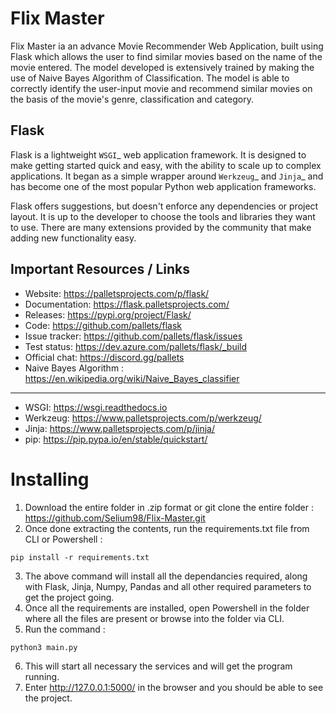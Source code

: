 # Flix Master

Flix Master ia an advance Movie Recommender Web Application, built using Flask which allows the user to find similar movies based on the name of the movie entered. The model developed is extensively trained by making the use of Naive Bayes Algorithm of Classification. The model is able to correctly identify the user-input movie and recommend similar movies on the basis of the movie's genre, classification and category.

Flask
-----

Flask is a lightweight `WSGI`_ web application framework. It is designed to make getting started quick and easy, with the ability to scale up to complex applications. It began as a simple wrapper around `Werkzeug`_ and `Jinja`_ and has become one of the most popular Python web application frameworks.

Flask offers suggestions, but doesn't enforce any dependencies or project layout. It is up to the developer to choose the tools and libraries they want to use. There are many 
extensions provided by the community that make adding new functionality easy.

Important Resources / Links
-----

* Website: https://palletsprojects.com/p/flask/
* Documentation: https://flask.palletsprojects.com/
* Releases: https://pypi.org/project/Flask/
* Code: https://github.com/pallets/flask
* Issue tracker: https://github.com/pallets/flask/issues
* Test status: https://dev.azure.com/pallets/flask/_build
* Official chat: https://discord.gg/pallets
* Naive Bayes Algorithm : https://en.wikipedia.org/wiki/Naive_Bayes_classifier
--------------------------------------------------------------------------------------
* WSGI: https://wsgi.readthedocs.io
* Werkzeug: https://www.palletsprojects.com/p/werkzeug/
* Jinja: https://www.palletsprojects.com/p/jinja/
* pip: https://pip.pypa.io/en/stable/quickstart/

# Installing

1. Download the entire folder in .zip format or git clone the entire folder : https://github.com/Selium98/Flix-Master.git
2. Once done extracting the contents, run the requirements.txt file from CLI or Powershell : 
```
pip install -r requirements.txt
```
3. The above command will install all the dependancies required, along with Flask, Jinja, Numpy, Pandas and all other required parameters to get the project going.
4. Once all the requirements are installed, open Powershell in the folder where all the files are present or browse into the folder via CLI.
5. Run the command : 
```
python3 main.py
```
6. This will start all necessary the services and will get the program running. 
7. Enter http://127.0.0.1:5000/ in the browser and you should be able to see the project.
